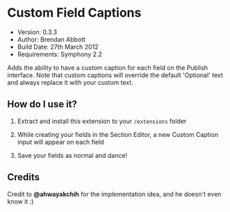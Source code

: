 # Custom Field Captions

* Version: 0.3.3
* Author: Brendan Abbott
* Build Date: 27th March 2012
* Requirements: Symphony 2.2

Adds the ability to have a custom caption for each field on the Publish interface. Note that custom captions will override the default 'Optional' text and always replace it with your custom text.

## How do I use it?

1. Extract and install this extension to your `/extensions` folder

2. While creating your fields in the Section Editor, a new Custom Caption input will appear on each field

3. Save your fields as normal and dance!

## Credits

Credit to **@ahwayakchih** for the implementation idea, and he doesn't even know it :)
